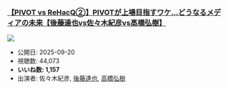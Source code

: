 ### [【PIVOT vs ReHacQ②】PIVOTが上場目指すワケ…どうなるメディアの未来【後藤達也vs佐々木紀彦vs高橋弘樹】](https://www.youtube.com/watch?v=68ubJe2wyRM)
[![](https://img.youtube.com/vi/68ubJe2wyRM/sddefault.jpg)](https://www.youtube.com/watch?v=68ubJe2wyRM)
-   公開日: 2025-09-20
-   視聴数: 44,073
-   **いいね数: 1,157**
-   出演者: 佐々木紀彦, [後藤達也](/rehacq_fan/people/後藤達也 "wikilink"), [高橋弘樹](/rehacq_fan/people/高橋弘樹 "wikilink")
